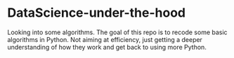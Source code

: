# DataScience-under-the-hood
Looking into some algorithms. The goal of this repo is to recode some basic algorithms in Python. Not aiming at efficiency, just getting a deeper understanding of how they work and get back to using more Python.

